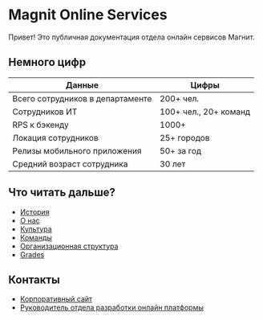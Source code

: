 # Magnit Online Services

Привет! Это публичная документация отдела онлайн сервисов Магнит.

## Немного цифр

Данные  | Цифры
------------- | -------------
Всего сотрудников в департаменте | 200+ чел.
Сотрудников ИТ | 100+ чел., 20+ команд
RPS к бэкенду | 1000+
Локация сотрудников | 25+ городов
Релизы мобильного приложения | 50+ за год
Средний возраст сотрудника | 30 лет

## Что читать дальше?

* [История](history.md)
* [О нас](about.md)
* [Культура](culture.md)
* [Команды](teams/README.md)
* [Организационная структура](org_chart.md)
* [Grades](grades/README.md)

## Контакты

* [Корпоративный сайт](https://www.magnit.tech/)
* [Руководитель отдела разработки онлайн платформы](http://t.me/arxell)
